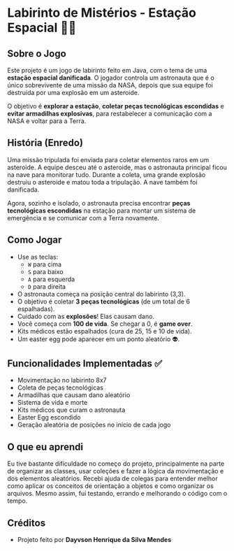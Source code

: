 
# Labirinto de Mistérios - Estação Espacial 🚀🧩

## Sobre o Jogo

Este projeto é um jogo de labirinto feito em Java, com o tema de uma **estação espacial danificada**. O jogador controla um astronauta que é o único sobrevivente de uma missão da NASA, depois que sua equipe foi destruída por uma explosão em um asteroide.

O objetivo é **explorar a estação**, **coletar peças tecnológicas escondidas** e **evitar armadilhas explosivas**, para restabelecer a comunicação com a NASA e voltar para a Terra.

## História (Enredo)

Uma missão tripulada foi enviada para coletar elementos raros em um asteroide. A equipe desceu até o asteroide, mas o astronauta principal ficou na nave para monitorar tudo. Durante a coleta, uma grande explosão destruiu o asteroide e matou toda a tripulação. A nave também foi danificada.

Agora, sozinho e isolado, o astronauta precisa encontrar **peças tecnológicas escondidas** na estação para montar um sistema de emergência e se comunicar com a Terra novamente.

## Como Jogar

- Use as teclas:
  - `W` para cima
  - `S` para baixo
  - `A` para esquerda
  - `D` para direita
- O astronauta começa na posição central do labirinto (3,3).
- O objetivo é coletar **3 peças tecnológicas** (de um total de 6 espalhadas).
- Cuidado com as **explosões**! Elas causam dano.
- Você começa com **100 de vida**. Se chegar a 0, é **game over**.
- Kits médicos estão espalhados (cura de 25, 15 e 10 de vida).
- Um easter egg pode aparecer em um ponto aleatório 👽.

## Funcionalidades Implementadas ✅

- Movimentação no labirinto 8x7
- Coleta de peças tecnológicas
- Armadilhas que causam dano aleatório
- Sistema de vida e morte
- Kits médicos que curam o astronauta
- Easter Egg escondido
- Geração aleatória de posições no início de cada jogo

## O que eu aprendi

Eu tive bastante dificuldade no começo do projeto, principalmente na parte de organizar as classes, usar coleções e fazer a lógica da movimentação e dos elementos aleatórios. Recebi ajuda de colegas para entender melhor como aplicar os conceitos de orientação a objetos e como organizar os arquivos. Mesmo assim, fui testando, errando e melhorando o código com o tempo.

## Créditos

- Projeto feito por **Dayvson Henrique da Silva Mendes**  
